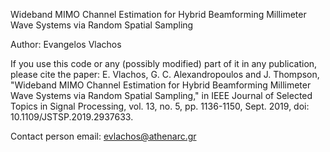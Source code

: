 

Wideband MIMO Channel Estimation for Hybrid Beamforming Millimeter Wave Systems via Random Spatial Sampling

Author: Evangelos Vlachos

If you use this code or any (possibly modified) part of it in any publication, please cite the paper: E. Vlachos, G. C. Alexandropoulos and J. Thompson, "Wideband MIMO Channel Estimation for Hybrid Beamforming Millimeter Wave Systems via Random Spatial Sampling," in IEEE Journal of Selected Topics in Signal Processing, vol. 13, no. 5, pp. 1136-1150, Sept. 2019, doi: 10.1109/JSTSP.2019.2937633.

Contact person email: evlachos@athenarc.gr
